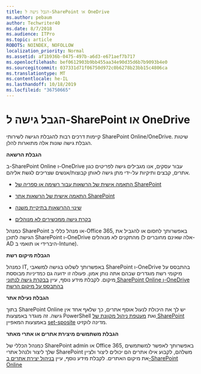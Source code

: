 ```yaml
---
title: הגבל גישה ל-SharePoint או OneDrive
ms.author: pebaum
author: Techwriter40
ms.date: 8/7/2018
ms.audience: ITPro
ms.topic: article
ROBOTS: NOINDEX, NOFOLLOW
localization_priority: Normal
ms.assetid: af1b936b-0475-497b-a6d3-e671aef7b717
ms.openlocfilehash: bef0612903b9bb455aa34e90d35d6b7b9093b4e0
ms.sourcegitcommit: 037331d71f06750d972c0b6278b23bb15c4806ca
ms.translationtype: MT
ms.contentlocale: he-IL
ms.lasthandoff: 10/18/2019
ms.locfileid: "36750665"
---
```

# <a name="restrict-access-in-sharepoint-or-onedrive"></a>הגבל גישה ל-SharePoint או OneDrive

קיימות דרכים רבות להגבלת הגישה לשירותי SharePoint Online/OneDrive. שיטות הגבלת גישה שונות אלה מתוארות להלן. 

**הגבלת הרשאה**

ב-SharePoint Online ו-OneDrive עבור עסקים, אנו מגבילים גישה לפריטים כגון אתרים, קבצים ותיקיות על-ידי מתן גישה לאותן קבוצות/אנשים שצריכים לגשת אליהם.

- [התאמה אישית של הרשאות עבור רשימה או ספריה של SharePoint](https://support.office.com/article/Customize-permissions-for-a-SharePoint-list-or-library-02d770f3-59eb-4910-a608-5f84cc297782)

- [התאמה אישית של הרשאות אתר SharePoint](https://docs.microsoft.com/sharepoint/customize-sharepoint-site-permissions)

- [שינוי ההרשאות בתיקיית משנה](https://support.office.com/article/Change-the-permissions-on-a-subfolder-5427BD7C-F20A-4F75-8CF2-5359DD45A1A6)

- [בקרת גישה ממכשירים לא מנוהלים](https://docs.microsoft.com/sharepoint/control-access-from-unmanaged-devices)

כמנהל SharePoint או מנהל כללי ב-Office 365, באפשרותך לחסום או להגביל את הגישה לתוכן SharePoint ו-OneDrive מהתקנים לא מנוהלים (אלה שאינם מחוברים ל-AD היברידי או תואמי ב-Intune).

**הגבלת מיקום רשת**

כמנהל IT, באפשרותך לשלוט בגישה למשאבי SharePoint ו-OneDrive בהתבסס על מיקומי רשת מוגדרים שבהם אתה נותן אמון. פעולה זו ידועה גם כמדיניות מבוססת מיקום. לקבלת מידע נוסף, עיין [בבקרת גישה לנתוני SharePoint Online ו-OneDrive בהתבסס על מיקום הרשת](https://docs.microsoft.com/sharepoint/control-access-based-on-network-location)

**הגבלת נעילת אתר** 

בתוך SharePoint Online יש לך את היכולת לנעול אוסף אתרים, כך שלאף אחד אין גישה. זה מוגדר באמצעות PowerShell ואת [מעטפת ניהול מקוונת של SharePoint](https://docs.microsoft.com/powershell/sharepoint/sharepoint-online/connect-sharepoint-online?view=sharepoint-ps) באמצעות המאפיין [set-sposite](https://docs.microsoft.com/powershell/module/sharepoint-online/set-sposite?view=sharepoint-ps) מדינה לוקזיט.

**הגבלת משתמשים מיצירת אתרים או אתרי מאתר**

כמנהל הכללי של SharePoint admin או Office 365, באפשרותך לאפשר למשתמשים שלך ליצור ולנהל אתרי SharePoint משלהם, לקבוע אילו אתרים הם יכולים ליצור ולציין את מיקום האתרים. לקבלת מידע נוסף, עיין [בניהול יצירת אתרים ב-SharePoint Online](https://docs.microsoft.com/sharepoint/manage-site-creation)

